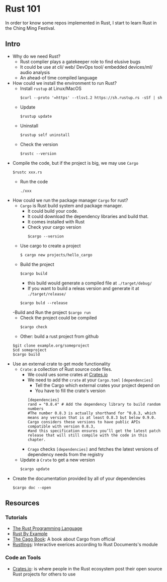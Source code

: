 # Rust 101 

In order tor know some repos implemented in Rust, I start to learn Rust in the Ching Ming Festival.

## Intro 

- Why do we need Rust? 
    - Rust complier plays a gatekeeper role to find elusive bugs
    - It could be use at cli/ web/ DevOps tool/ embedded devices/ml/ audio analysis
    - An ahead-of time compiled language 
- How could we install the environment to run Rust?
    - Install `rustup` at Linux/MacOS
        ```
        $curl --proto '=https' --tlsv1.2 https://sh.rustup.rs -sSf | sh
        ```
    - Update 
        ```
        $rustup update
        ```
    - Uninstall 
        ```
        $rustup self uninstall
        ```
    - Check the version 
        ```
        $rustc --version
        ```
- Compile the code, but if the project is big, we may use `Cargo` 
  ```
  $rustc xxx.rs
  ```
  - Run the code
    ```
    ./xxx
    ```
- How could we run the package manager `Cargo` for rust?
    - `Cargo` is Rust build system and package manager.
        - It could build your code.
        - It could download the dependency libraries and build that.
        - It comes installed with Rust
        - Check your cargo version
            ```
            $cargo --version
            ```
    - Use cargo to create a project
        ```
        $ cargo new projects/hello_cargo
        ```
    - Build the project
        ```
        $cargo build 
        ```
        - this build would generate a compiled file at `./target/debug/`
        - If you want to build a releas version and generate it at `./target/release/`
        ```
        $cargo buld --release
        ```
    -Build and Run the project
        ```
        $cargo run 
        ```
    - Check the project could be compiled
        ```
        $cargo check 
        ```
    - Other: build a rust project from github
    ```
    $git clone example.org/someproject
    $cd someproject
    $cargo build 
    ```
- Use an external crate to get mode functionality
    - `Crate`: a collection of Rust source code files. 
        - We could ues some crates at [Crates.io](https://crates.io/)
        - We need to add the `crate` at your `Cargo.toml` `[dependencies]` 
            - Tell the Cargo which external crates your project depend on 
            - You have to fill the crate's version 
            ```
            [dependencies]
            rand = "0.8.4" # Add the dependency library to build random numbers
            #The number 0.8.3 is actually shorthand for ^0.8.3, which means any version that is at least 0.8.3 but below 0.9.0. Cargo considers these versions to have public APIs compatible with version 0.8.3, 
            #and this specification ensures you’ll get the latest patch release that will still compile with the code in this chapter. 
            ```
        - `Crago` checks `[dependencies]` and fetches the latest versions of dependency needs from the registry
    - Update a `Crate` to get a new version
        ```
        $cargo update 
        ```
- Create the documentation provided by all of your dependencies 
    ```
    $cargo doc --open
    ```
## Resources

### Tutorials
- [The Rust Programming Language](https://doc.rust-lang.org/book/title-page.html) 
- [Rust By Example](https://doc.rust-lang.org/book/title-page.html)
- [The Cago Book](https://doc.rust-lang.org/cargo/index.html): A book about Cargo from official
- [Rustlings](https://github.com/rust-lang/rustlings): Interactive exerices according to Rust Documents's module

### Code an Tools
- [Crates.io](https://crates.io/): is where people in the Rust ecosystem post their open source Rust projects for others to use